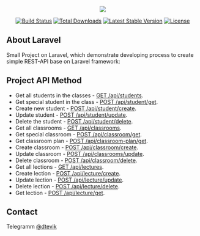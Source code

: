 <p align="center"><a href="https://laravel.com" target="_blank"><img src="https://anira-web.ru/wp-content/uploads/2022/02/anira-logo-red-green.png"></a></p>

<p align="center">
<a href="https://travis-ci.org/laravel/framework"><img src="https://travis-ci.org/laravel/framework.svg" alt="Build Status"></a>
<a href="https://packagist.org/packages/laravel/framework"><img src="https://img.shields.io/packagist/dt/laravel/framework" alt="Total Downloads"></a>
<a href="https://packagist.org/packages/laravel/framework"><img src="https://img.shields.io/packagist/v/laravel/framework" alt="Latest Stable Version"></a>
<a href="https://packagist.org/packages/laravel/framework"><img src="https://img.shields.io/packagist/l/laravel/framework" alt="License"></a>
</p>

## About Laravel

Small Project on Laravel, which demonstrate developing process to create simple REST-API base on Laravel framework:

## Project API Method

- Get all students in the classes - <u>GET /api/students</u>.
- Get special student in the class - <u>POST /api/student/get</u>.
- Create new student - <u>POST /api/student/create</u>.
- Update student - <u>POST /api/student/update</u>.
- Delete the student - <u>POST /api/student/delete</u>.
- Get all classrooms - <u>GET /api/classrooms</u>.
- Get special classroom - <u>POST /api/classroom/get</u>.
- Get classroom plan - <u>POST /api/classroom-plan/get</u>.
- Create classroom - <u>POST /api/classroom/create</u>.
- Update classroom - <u>POST /api/classrooms/update</u>.
- Delete classroom - <u>POST /api/classroom/delete</u>.
- Get all lections - <u>GET /api/lectures</u>.
- Create lection - <u>POST /api/lecture/create</u>.
- Update lection - <u>POST /api/lecture/update</u>.
- Delete lection - <u>POST /api/lecture/delete</u>.
- Get lection - <u>POST /api/lecture/get</u>.

## Contact

Telegramm [@dtevik](https://t.me/dtevik)

